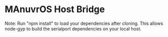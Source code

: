 MAnuvrOS Host Bridge  
=====================

Note:
Run "npm install" to load your dependencies after cloning.
This allows node-gyp to build the serialport dependencies on your local host.
